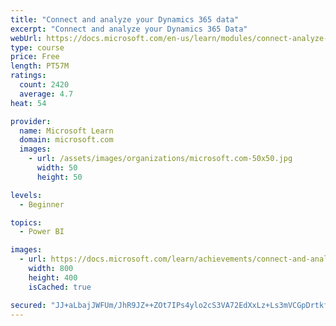 ```yaml
---
title: "Connect and analyze your Dynamics 365 data​"
excerpt: "Connect and analyze your Dynamics 365 Data​"
webUrl: https://docs.microsoft.com/en-us/learn/modules/connect-analyze-dynamics-365-data/
type: course
price: Free
length: PT57M
ratings:
  count: 2420
  average: 4.7
heat: 54

provider:
  name: Microsoft Learn
  domain: microsoft.com
  images:
    - url: /assets/images/organizations/microsoft.com-50x50.jpg
      width: 50
      height: 50

levels:
  - Beginner

topics:
  - Power BI

images:
  - url: https://docs.microsoft.com/learn/achievements/connect-and-analyze-your-microsoft-dynamics-365-data-social.png
    width: 800
    height: 400
    isCached: true

secured: "JJ+aLbajJWFUm/JhR9JZ++ZOt7IPs4ylo2cS3VA72EdXxLz+Ls3mVCGpDrtkf7Rb8sYxMxG0FPqcN+O+lxT7CTRaxOJeozeStv6gsOKQdWu2HTnVzI9H0F70GUN6dmintBeGKZidaYwGIaZPDKWxelLn0OTEED6GQrp2yqoCb1DB4B9qo/1iyEBgf0RpRL9jBnSyo9a6Zr7aDTLr/kqSHmFN1oaqxhGTvdgKA8LfkBr48kBILPzDK0KV7xntO5MlsIyWa8alrtQfyA9PWB83lp0PLwW/3+sb098Xp1iScDdpx2JcQBtXJDlnjmVFa199GMYVYGUu1Hhw0lyZJe5dzEcxCp9FC02m74oaDSsf5OIT4pViStBpZfnJ25tVNgsuGeoQmkwWbm2tDj+E5dajO2lj7jmhzfMhFtwJSixgiY8=;LvOTDj+bBS6CXY860xHLxQ=="
---
```


